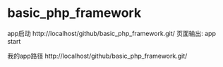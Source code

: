 # basic_php_framework



app启动
http://localhost/github/basic_php_framework.git/
页面输出: app start

我的app路径
http://localhost/github/basic_php_framework.git/